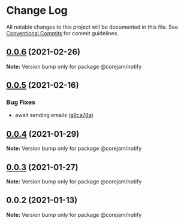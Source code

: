 # Change Log

All notable changes to this project will be documented in this file.
See [Conventional Commits](https://conventionalcommits.org) for commit guidelines.

## [0.0.6](https://github.com/corejam/corejam/compare/@corejam/notify@0.0.5...@corejam/notify@0.0.6) (2021-02-26)

**Note:** Version bump only for package @corejam/notify





## [0.0.5](https://github.com/corejam/corejam/compare/@corejam/notify@0.0.4...@corejam/notify@0.0.5) (2021-02-16)


### Bug Fixes

* await sending emails ([a9ca74a](https://github.com/corejam/corejam/commit/a9ca74ac5723caf7864d4b0b15ffd423ad3eabe2))





## [0.0.4](https://github.com/corejam/corejam/compare/@corejam/notify@0.0.2...@corejam/notify@0.0.4) (2021-01-29)

**Note:** Version bump only for package @corejam/notify





## [0.0.3](https://github.com/corejam/corejam/compare/@corejam/notify@0.0.2...@corejam/notify@0.0.3) (2021-01-27)

**Note:** Version bump only for package @corejam/notify





## 0.0.2 (2021-01-13)

**Note:** Version bump only for package @corejam/notify
